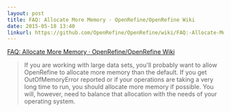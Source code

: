 ```yaml
---
layout: post
title: FAQ: Allocate More Memory · OpenRefine/OpenRefine Wiki
date: 2015-05-18 13:40
linkurl: https://github.com/OpenRefine/OpenRefine/wiki/FAQ:-Allocate-More-Memory
---
```


[FAQ: Allocate More Memory · OpenRefine/OpenRefine Wiki](https://github.com/OpenRefine/OpenRefine/wiki/FAQ:-Allocate-More-Memory)

> If you are working with large data sets, you'll probably want to allow OpenRefine to allocate more memory than the default. If you get OutOfMemoryError reported or if your operations are taking a very long time to run, you should allocate more memory if possible. You will, however, need to balance that allocation with the needs of your operating system.

